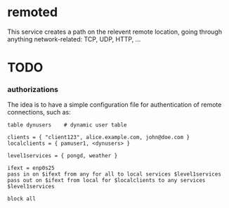 # remoted

This service creates a path on the relevent remote location, going through anything network-related: TCP, UDP, HTTP, ...

# TODO

### authorizations

The idea is to have a simple configuration file for authentication of remote connections, such as:

    table dynusers    # dynamic user table
    
    clients = { "client123", alice.example.com, john@doe.com }
    localclients = { pamuser1, <dynusers> }
    
    level1services = { pongd, weather }
    
    ifext = enp0s25
    pass in on $ifext from any for all to local services $level1services
    pass out on $ifext from local for $localclients to any services $level1services
    
    block all
